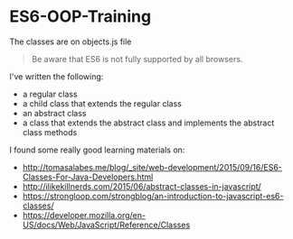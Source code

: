 # ES6-OOP-Training

The classes are on objects.js file

> Be aware that ES6 is not fully supported by all browsers.

I've written the following:

* a regular class
* a child class that extends the regular class
* an abstract class
* a class that extends the abstract class and implements the abstract class methods

I found some really good learning materials on:

* http://tomasalabes.me/blog/_site/web-development/2015/09/16/ES6-Classes-For-Java-Developers.html
* http://ilikekillnerds.com/2015/06/abstract-classes-in-javascript/
* https://strongloop.com/strongblog/an-introduction-to-javascript-es6-classes/
* https://developer.mozilla.org/en-US/docs/Web/JavaScript/Reference/Classes
